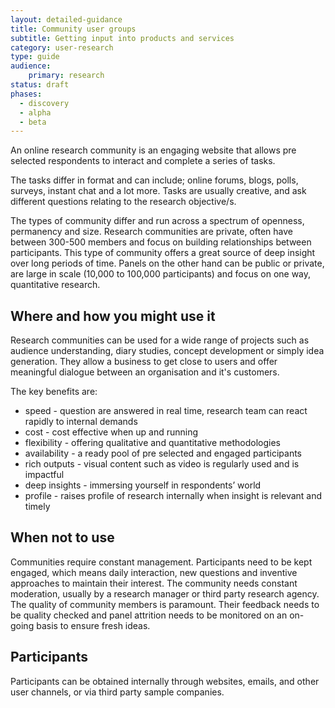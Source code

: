 ```yaml
---
layout: detailed-guidance
title: Community user groups
subtitle: Getting input into products and services
category: user-research
type: guide
audience: 
    primary: research 
status: draft
phases:
  - discovery
  - alpha
  - beta
---
```

    
An online research community is an engaging website that allows pre selected respondents to interact and complete a series of tasks. 

The tasks differ in format and can include; online forums, blogs, polls, surveys, instant chat and a lot more. Tasks are usually creative, and ask different questions relating to the research objective/s.

The types of community differ and run across a spectrum of openness, permanency and size. Research communities are private, often have between 300-500 members and focus on building relationships between participants. This type of community offers a great source of deep insight over long periods of time. Panels on the other hand can be public or private, are large in scale (10,000 to 100,000 participants) and focus on one way, quantitative research.

## Where and how you might use it

Research communities can be used for a wide range of projects such as audience understanding, diary studies, concept development or simply idea generation. They allow a business to get close to users and offer meaningful dialogue between an organisation and it's customers.

The key benefits are:

* speed - question are answered in real time, research team can react rapidly to internal demands
* cost - cost effective when up and running 
* flexibility - offering qualitative and quantitative methodologies
* availability - a ready pool of pre selected and engaged participants
* rich outputs - visual content such as video is regularly used and is impactful
* deep insights - immersing yourself in respondents’ world
* profile - raises profile of research internally when insight is relevant and timely

## When not to use

Communities require constant management. Participants need to be kept engaged, which means daily interaction, new questions and inventive approaches to maintain their interest. The community needs constant moderation, usually by a research manager or third party research agency. The quality of community members is paramount. Their feedback needs to be quality checked and panel attrition needs to be monitored on an on-going basis to ensure fresh ideas. 

## Participants

Participants can be obtained internally through websites, emails, and other user channels, or via third party sample companies.
